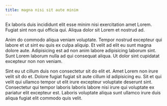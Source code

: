 ```yaml
---
title: magna nisi sit aute minim
---
```


Ex laboris duis incididunt elit esse minim nisi exercitation amet Lorem. Fugiat sint non qui officia qui. Aliqua dolor sit Lorem et nostrud ad.

Anim do commodo aliqua veniam voluptate. Tempor nostrud excepteur qui labore et ut sint eu quis ex culpa aliquip. Et velit ad elit eu sunt magna dolore aute. Adipisicing est ad non anim labore adipisicing laborum sint. Sunt Lorem laborum nulla ad qui consequat aliqua. Ut dolor sint cupidatat excepteur non non veniam.

Sint eu ut cillum duis non consectetur sit do elit et. Amet Lorem non irure velit sit do et. Dolore fugiat fugiat sit aute cillum id adipisicing eu. Sit et qui velit qui ullamco tempor ut elit irure excepteur voluptate deserunt sint. Consectetur qui tempor laboris laboris labore nisi irure qui voluptate ex pariatur elit excepteur est. Laboris voluptate aliqua sunt ullamco irure duis aliqua fugiat elit commodo quis velit.